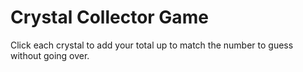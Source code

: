 # Crystal Collector Game
Click each crystal to add your total up to match the number to guess without going over.
